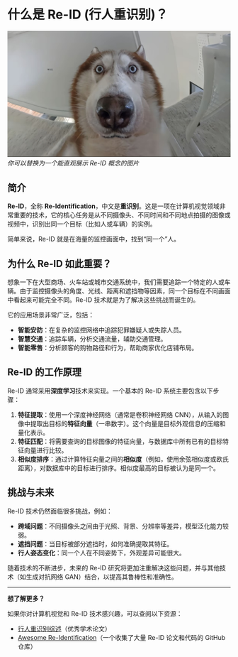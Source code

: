# 什么是 Re-ID (行人重识别)？

![Re-ID 示意图](https://github.com/WanDaWall/dawall-images/blob/main/hchique.jpg?raw=true)
*你可以替换为一个能直观展示 Re-ID 概念的图片*

## 简介

**Re-ID**，全称 **Re-Identification**，中文是**重识别**。这是一项在计算机视觉领域非常重要的技术，它的核心任务是从不同摄像头、不同时间和不同地点拍摄的图像或视频中，识别出同一个目标（比如人或车辆）的实例。

简单来说，Re-ID 就是在海量的监控画面中，找到“同一个”人。

## 为什么 Re-ID 如此重要？

想象一下在大型商场、火车站或城市交通系统中，我们需要追踪一个特定的人或车辆。由于监控摄像头的角度、光线、距离和遮挡物等因素，同一个目标在不同画面中看起来可能完全不同。Re-ID 技术就是为了解决这些挑战而诞生的。

它的应用场景非常广泛，包括：

* **智能安防**：在复杂的监控网络中追踪犯罪嫌疑人或失踪人员。
* **智慧交通**：追踪车辆，分析交通流量，辅助交通管理。
* **智能零售**：分析顾客的购物路径和行为，帮助商家优化店铺布局。

## Re-ID 的工作原理

Re-ID 通常采用**深度学习**技术来实现。一个基本的 Re-ID 系统主要包含以下步骤：

1.  **特征提取**：使用一个深度神经网络（通常是卷积神经网络 CNN），从输入的图像中提取出目标的**特征向量**（一串数字）。这个向量是目标外观信息的压缩和量化表示。
2.  **特征匹配**：将需要查询的目标图像的特征向量，与数据库中所有已有的目标特征向量进行比较。
3.  **相似度排序**：通过计算特征向量之间的**相似度**（例如，使用余弦相似度或欧氏距离），对数据库中的目标进行排序。相似度最高的目标被认为是同一个。

## 挑战与未来

Re-ID 技术仍然面临很多挑战，例如：

* **跨域问题**：不同摄像头之间由于光照、背景、分辨率等差异，模型泛化能力较弱。
* **遮挡问题**：当目标被部分遮挡时，如何准确提取其特征。
* **行人姿态变化**：同一个人在不同姿势下，外观差异可能很大。

随着技术的不断进步，未来的 Re-ID 研究将更加注重解决这些问题，并与其他技术（如生成对抗网络 GAN）结合，以提高其鲁棒性和准确性。

---

**想了解更多？**

如果你对计算机视觉和 Re-ID 技术感兴趣，可以查阅以下资源：

* [行人重识别综述](https://arxiv.org/abs/2001.04193)（优秀学术论文）
* [Awesome Re-Identification](https://github.com/guan-aj/awesome-re-id)（一个收集了大量 Re-ID 论文和代码的 GitHub 仓库）
